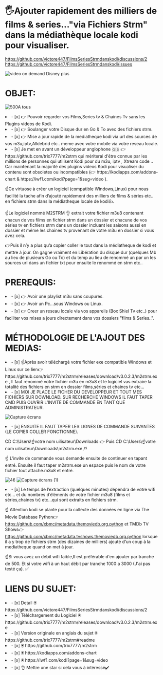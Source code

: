# 🖐️Ajouter rapidement des milliers de films & series..."via Fichiers Strm" dans la médiathèque locale kodi pour visualiser.
https://github.com/victore447/FilmsSeriesStrmdanskodi/discussions/2
https://github.com/victore447/FilmsSeriesStrmdanskodi/issues

![video on demand Disney plus](https://github.com/victore447/FilmsSeriesStrmdanskodi/assets/48101775/31307ff2-9f60-442d-ac6d-8cc29f239bb1)

# OBJET:
![500](https://github.com/victore447/FilmsSeriesStrmdanskodi/assets/48101775/716d619c-c2da-4239-9d88-b5af7b9a7b4a)A tous
<li>- [x] 👉 Pouvoir regarder vos Films,Series tv & Chaines Tv sans les Plugins videos de Kodi. </li>
<li>- [x] 👉 Soulanger votre Disque dur en Go & To avec des fichiers strm. </li>
<li>- [x] 👉 Mise a jour rapide de la mediatheque kodi via url des sources de vos m3u,iptv,Alldebrid etc.. meme avec votre mobile via votre reseau locale.  </li>

<li>- [x] Je met en avant un développeur anglophone 🇬🇧 👉 https://github.com/trix7777/m2strm
qui mériterai d'être connue par les millions de personnes qui utilisent Kodi pour du m3u, iptv , Xtream code ..
Car maintenant la majorité des plugins videos Kodi pour visualiser du contenu sont obsoletes ou incompatibles (👉 https://kodiapps.com/addons-chart & https://iwf1.com/kodi?page=1&sug=video ).

☝️Ce virtuose à créer un logiciel (compatible Windows,Linux) pour nous facilité la tache afin d’ajouté
rapidement des milliers de films & séries etc.. en fichiers strm dans la médiatheque locale de kodi👍.

☝️Le logiciel nommé M2STRM 👌 extrait votre fichier m3u8 contenant chacun de
vos films en fichier strm dans un dossier et chacune de vos séries tv en fichiers strm dans un dossier incluant
les saisons aussi en dossier et même les chaines tv provenant de votre m3u en dossier si vous avez cela.

👉Puis il n’y a plus qu’a copier coller le tout dans la médiatheque de kodi et mettre à jour.
On gagne vraiment en Libération du disque dur (quelques Mb au lieu de plusieurs Go ou To) et du temp au lieu
de renommé un par un les sources url dans un fichier txt pour ensuite le renommé en strm etc.. </li>

# PREREQUIS:
<li>- [x] 👉 Avoir une playlist m3u sans coupures. </li>
<li>- [x] 👉 Avoir un Pc...sous Windows ou Linux. </li>
<li>- [x] 👉 Creer un reseau locale via vos appareils (Box Shiel Tv etc..) 
  pour faciliter vos mises a jours directement dans vos dossiers "films & Series..". </li>

 # MÉTHODOLOGIE DE L'AJOUT DES MEDIAS:
<li>- [x] ☝️Après avoir téléchargé votre fichier exe compatible Windows et Linux sur
ce lien👉 https://github.com/trix7777/m2strm/releases/download/v3.0.2.3/m2strm.exe ,
Il faut renommé votre fichier m3u en m3u8 et le logiciel vas extraire la totalité des fichiers
en strm en dossier films,séries et chaines tv etc… </li>

<li>- [x] MOI JE PLACE LE FICHER DU DEVELOPPEUR ET TOUT MES FICHIERS SUR DOWNLOAD.
SUR RECHERCHE WINDOWS IL FAUT TAPER CMD PUIS OUVRIR
L’INVITE DE COMMANDE EN TANT QUE ADMINISTRATEUR. </li>

![Capture écrans](https://github.com/victore447/FilmsSeriesStrmdanskodi/assets/48101775/08e9aada-c1bd-4cb1-a854-dad10aec68dc)

<li>- [x] ENSUITE IL FAUT TAPER LES LIGNES DE COMMANDE SUIVANTES
(LE COPIER COLLER FONCTIONNE).</li>

CD C:\Users\☝️votre nom uilisateur\Downloads 👉 Puis
CD C:\Users\☝️votre nom uilisateur\Downloads\m2strm.exe /?

☝️ L’invite de commande vous demande ensuite de continuer en tapant entré.
Ensuite il faut taper m2strm.exe un espace puis le nom de votre fichier tout attaché.m3u8 et entré.

![46](https://github.com/victore447/FilmsSeriesStrmdanskodi/assets/48101775/caa9e727-800b-4827-a780-9684462ccf19)
![Capture écrans (1)](https://github.com/victore447/FilmsSeriesStrmdanskodi/assets/48101775/4e5a9a50-5857-41f5-8ccc-3b8994ef0eeb)

<li>- [x] Le temps de l’extraction (quelques minutes) dépendra de votre wifi etc…
et du nombres d’éléments de votre fichier m3u8 (films et séries,chaines tv)
etc…qui sont extraits en fichiers strm.

☝️ Attention kodi se plante pour la collecte des données en ligne via The Movie Database Python👉 https://github.com/xbmc/metadata.themoviedb.org.python  et TMDb TV Shows👉 https://github.com/xbmc/metadata.tvshows.themoviedb.org.python 
lorsque il a y trop de fichiers strm (des dizaines de milliers)
ajouté d'un coup à la mediatheque quand on met à jour.

☝️Si vous avez un débit wifi faible,Il est préférable d'en ajouter par tranche de 500.
Et si votre wifi à un haut débit par tranche 1000 a 3000 (J'ai pas testé ça). ✅ </li>

# LIENS DU SUJET:
<li>- [x] Detail 🖲️ https://github.com/victore447/FilmsSeriesStrmdanskodi/discussions/2 </li>

<li>- [x] Téléchargement du Logiciel 🖲️ https://github.com/trix7777/m2strm/releases/download/v3.0.2.3/m2strm.exe </li>

<li>- [x] Version originale en anglais du sujet 🖲️ https://github.com/trix7777/m2strm#readme </li>

<li>- [x] 🖲️ https://github.com/trix7777/m2strm </li>

<li>- [x] 🖲️ https://kodiapps.com/addons-chart </li>

<li>- [x] 🖲️ https://iwf1.com/kodi?page=1&sug=video </li>

<li>- [x] 👌 Mettre une star si cela vous à intéressé✔️ </li> 

